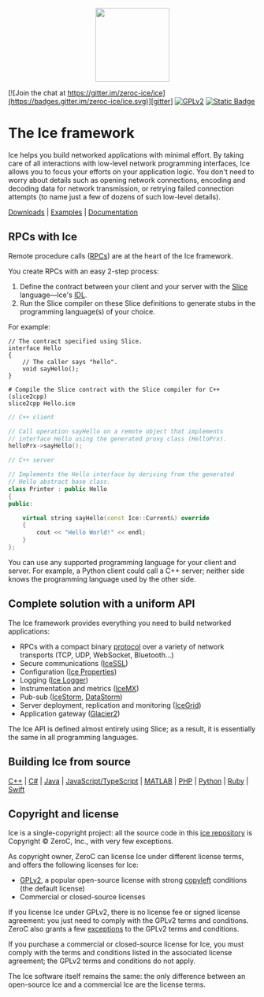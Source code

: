 <p align="center">
  <img src="https://raw.githubusercontent.com/zeroc-ice/ice/3.7/.github/assets/ice-banner.svg" height="150" width="150" />
</p>

[![Join the chat at https://gitter.im/zeroc-ice/ice](https://badges.gitter.im/zeroc-ice/ice.svg)][gitter]
[![GPLv2](https://img.shields.io/github/license/zeroc-ice/ice?color=red)][GPLv2]
[![Static Badge](https://img.shields.io/badge/license-Commercial-blue)][Commercial]

# The Ice framework

Ice helps you build networked applications with minimal effort. By taking care of all interactions with low-level
network programming interfaces, Ice allows you to focus your efforts on your application logic. You don't need to
worry about details such as opening network connections, encoding and decoding data for network transmission,
or retrying failed connection attempts (to name just a few of dozens of such low-level details).

[Downloads][downloads] | [Examples][examples] | [Documentation][docs]

## RPCs with Ice

Remote procedure calls ([RPCs][rpcs]) are at the heart of the Ice framework.

You create RPCs with an easy 2-step process:

1. Define the contract between your client and your server with the [Slice][slice] language—Ice's [IDL][idl].
2. Run the Slice compiler on these Slice definitions to generate stubs in the programming language(s) of your choice.

For example:

```slice
// The contract specified using Slice.
interface Hello
{
    // The caller says "hello".
    void sayHello();
}
```

```shell
# Compile the Slice contract with the Slice compiler for C++ (slice2cpp)
slice2cpp Hello.ice
```

```c++
// C++ client

// Call operation sayHello on a remote object that implements
// interface Hello using the generated proxy class (HelloPrx).
helloPrx->sayHello();
```

```c++
// C++ server

// Implements the Hello interface by deriving from the generated
// Hello abstract base class.
class Printer : public Hello
{
public:

    virtual string sayHello(const Ice::Current&) override
    {
        cout << "Hello World!" << endl;
    }
};
```

You can use any supported programming language for your client and server. For example, a Python client could call a C++
server; neither side knows the programming language used by the other side.

## Complete solution with a uniform API

The Ice framework provides everything you need to build networked applications:

- RPCs with a compact binary [protocol][protocol] over a variety of network transports (TCP, UDP, WebSocket,
Bluetooth...)
- Secure communications ([IceSSL][icessl])
- Configuration ([Ice Properties][properties])
- Logging ([Ice Logger][logger])
- Instrumentation and metrics ([IceMX][icemx])
- Pub-sub ([IceStorm][icestorm], [DataStorm][datastorm])
- Server deployment, replication and monitoring ([IceGrid][icegrid])
- Application gateway ([Glacier2][glacier2])

The Ice API is defined almost entirely using Slice; as a result, it is essentially the same in all programming
languages.

## Building Ice from source

[C++](cpp/BUILDING.md) | [C#](csharp/BUILDING.md) | [Java](java/BUILDING.md) | [JavaScript/TypeScript](js/BUILDING.md) | [MATLAB](matlab/BUILDING.md) | [PHP](php/BUILDING.md) | [Python](python/BUILDING.md) | [Ruby](ruby/BUILDING.md) | [Swift](swift/BUILDING.md)

## Copyright and license

Ice is a single-copyright project: all the source code in this [ice repository][ice-repo] is
Copyright &copy; ZeroC, Inc., with very few exceptions.

As copyright owner, ZeroC can license Ice under different license terms, and offers the following licenses for Ice:

- [GPLv2], a popular open-source license with strong [copyleft][copyleft] conditions (the default license)
- Commercial or closed-source licenses

If you license Ice under GPLv2, there is no license fee or signed license agreement: you just need to comply with the
GPLv2 terms and conditions. ZeroC also grants a few [exceptions](ICE_LICENSE) to the GPLv2 terms and conditions.

If you purchase a commercial or closed-source license for Ice, you must comply with the terms and conditions listed in
the associated license agreement; the GPLv2 terms and conditions do not apply.

The Ice software itself remains the same: the only difference between an open-source Ice and a commercial Ice are the
license terms.

[Commercial]: https://zeroc.com/ice/pricing
[copyleft]: https://en.wikipedia.org/wiki/Copyleft
[datastorm]: https://doc.zeroc.com/datastorm/latest/introduction
[docs]: https://doc.zeroc.com/ice/3.7
[downloads]: https://zeroc.com/downloads/ice
[examples]: https://github.com/zeroc-ice/ice-demos
[gitter]: https://gitter.im/zeroc-ice/ice?utm_source=badge&utm_medium=badge&utm_campaign=pr-badge&utm_content=badge
[glacier2]: https://doc.zeroc.com/ice/3.7/ice-services/glacier2
[GPLv2]: https://github.com/zeroc-ice/ice/blob/3.7/LICENSE
[ice-repo]: https://github.com/zeroc-ice/ice
[icegrid]: https://doc.zeroc.com/ice/3.7/ice-services/icegrid
[icemx]: https://doc.zeroc.com/ice/3.7/administration-and-diagnostics/administrative-facility/the-metrics-facet
[icessl]: https://doc.zeroc.com/ice/3.7/ice-plugins/icessl
[icestorm]: https://doc.zeroc.com/ice/3.7/ice-services/icestorm
[idl]: https://en.wikipedia.org/wiki/Interface_description_language
[logger]: https://doc.zeroc.com/ice/3.7/administration-and-diagnostics/logger-facility
[properties]: https://doc.zeroc.com/ice/3.7/properties-and-configuration
[protocol]: https://doc.zeroc.com/ice/3.7/ice-protocol-and-encoding
[rpcs]: https://en.wikipedia.org/wiki/Remote_procedure_call
[slice]: https://doc.zeroc.com/ice/3.7/the-slice-language
